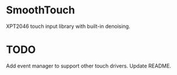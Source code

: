 # SmoothTouch
XPT2046 touch input library with built-in denoising.

# TODO
Add event manager to support other touch drivers.
Update README.

